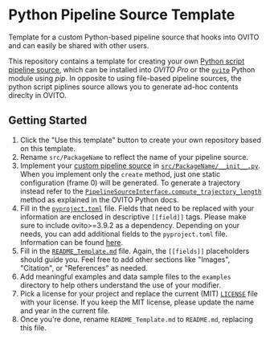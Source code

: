 # Python Pipeline Source Template

Template for a custom Python-based pipeline source that hooks into OVITO and can easily be shared with other users.

This repository contains a template for creating your own [Python script pipeline source](https://www.ovito.org/docs/current/reference/pipelines/data_sources/python_script.html#what-is-a-python-data-source), 
which can be installed into *OVITO Pro* or the [`ovito`](https://pypi.org/project/ovito/) Python module using *pip*. In opposite to using file-based pipeline sources, the python script piplines source allows you to generate ad-hoc contents direclty in OVITO.

## Getting Started

1. Click the "Use this template" button to create your own repository based on this template.
2. Rename `src/PackageName` to reflect the name of your pipeline source.
3. Implement your [custom pipeline source](https://www.ovito.org/docs/current/python/modules/ovito_pipeline.html#ovito.pipeline.PipelineSourceInterface) in [`src/PackageName/__init__.py`](src/PackageName/__init__.py). When you implement only the `create` method, just one static configuration (frame 0) will be generated. To generate a trajectory instead refer to the [`PipelineSourceInterface.compute_trajectory_length`](https://www.ovito.org/docs/current/python/modules/ovito_pipeline.html#ovito.pipeline.PipelineSourceInterface.compute_trajectory_length) method as explained in the OVITO Python docs.
4. Fill in the [`pyproject.toml`](pyproject.toml) file. Fields that need to be replaced with your information are enclosed in descriptive `[[field]]` tags. Please make sure to include ovito>=3.9.2 as a dependency. Depending on your needs, you can add additional fields to the `pyproject.toml` file. Information can be found [here](https://setuptools.pypa.io/en/latest/userguide/index.html).
5. Fill in the [`README_Template.md`](README_Template.md) file. Again, the `[[fields]]` placeholders should guide you. Feel free to add other sections like "Images", "Citation", or "References" as needed.
6. Add meaningful examples and data sample files to the `examples` directory to help others understand the use of your modifier.
7. Pick a license for your project and replace the current (MIT) [`LICENSE`](LICENSE) file with your license. If you keep the MIT license, please update the name and year in the current file.
8. Once you're done, rename `README_Template.md` to `README.md`, replacing this file.
